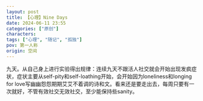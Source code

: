 ```yaml
---
layout: post
title: 【心理】Nine Days
date: 2024-06-11 23:55
categories: ["原创"]
characters: 
tags: ["心理", "随记", "孤独"]
pov: 第一人称
origin: 空间
---
```


九天。从自己身上进行实验得出规律：连续九天不跟活人社交就会开始出现发疯症状，症状主要从self-pity和self-loathing开始，会开始因为loneliness和longing for love写幽幽怨怨期期艾艾不着调的诗和文。看来还是要走出去，每周只要有一次就好，不管有效社交无效社交，至少能保持些sanity。
